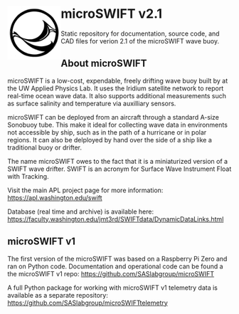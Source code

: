 # <img src= "./docs/SWIFTlogo.jpg" height="120" align=left></img> microSWIFT v2.1

Static repository for documentation, source code, and CAD files for verion 2.1 of the microSWIFT wave buoy.

## About microSWIFT

microSWIFT is a low-cost, expendable, freely drifting wave buoy built by at the UW Applied Physics Lab.  It uses the Iridium satellite network to report real-time ocean wave data. It also supports additional measurements such as surface salinity and temperature via auxilliary sensors.

microSWIFT can be deployed from an aircraft through a standard A-size Sonobuoy tube.  This make it ideal for collecting wave data in environments not accessible by ship, such as in the path of a hurricane or in polar regions.  It can also be delployed by hand over the side of a ship like a traditional buoy or drifter.

The name microSWIFT owes to the fact that it is a miniaturized version of a SWIFT wave drifter.  SWIFT is an acronym for Surface Wave Instrument Float with Tracking.

Visit the main APL project page for more information: https://apl.washington.edu/swift

Database (real time and archive) is available here: https://faculty.washington.edu/jmt3rd/SWIFTdata/DynamicDataLinks.html

## microSWIFT v1
The first version of the microSWIFT was based on a Raspberry Pi Zero and ran on Python code.  Documentation and operational code can be found a the microSWIFT v1 repo: https://github.com/SASlabgroup/microSWIFT

A full Python package for working with microSWIFT v1 telemetry data is available as a separate repository:  https://github.com/SASlabgroup/microSWIFTtelemetry
